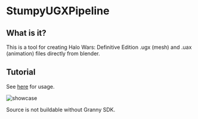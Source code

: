 # StumpyUGXPipeline

## What is it?
This is a tool for creating Halo Wars: Definitive Edition .ugx (mesh) and .uax (animation) files directly from blender.

## Tutorial
See [here](https://halowarsmodding.github.io/guides/030blenderugx/#/guides/) for usage.

![showcase](https://github.com/HaloWarsModding/HaloWarsModding.github.io/blob/master/assets/images/ugxpipeline/export1.PNG)

Source is not buildable without Granny SDK.
